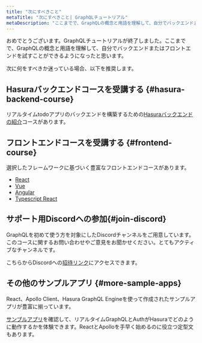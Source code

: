 ```yaml
---
title: "次にすべきこと"
metaTitle: "次にすべきこと| GraphQLチュートリアル"
metaDescription: "ここまでで、GraphQLの概念と用語を理解して、自分でバックエンドまたはフロントエンドを試すことができるようになったと思います。"
---
```


おめでとうございます。GraphQLチュートリアルが終了しました。ここまでで、GraphQLの概念と用語を理解して、自分でバックエンドまたはフロントエンドを試すことができるようになったと思います。

次に何をすべきか迷っている場合、以下を推奨します。

## Hasuraバックエンドコースを受講する {#hasura-backend-course}
リアルタイムtodoアプリのバックエンドを構築するための[Hasuraバックエンドの紹介](https://hasura.io/learn/graphql/hasura/introduction/)コースがあります。

## フロントエンドコースを受講する {#frontend-course}
選択したフレームワークに基づいく豊富なフロントエンドコースがあります。
- [React](https://hasura.io/learn/graphql/react/introduction/)
- [Vue](https://hasura.io/learn/graphql/vue/introduction/)
- [Angular](https://hasura.io/learn/graphql/angular-apollo/introduction/)
- [Typescript React](https://hasura.io/learn/graphql/typescript-react-apollo/introduction/)

## サポート用Discordへの参加{#join-discord}
GraphQLを初めて使う方を対象にしたDiscordチャンネルをご用意しています。このコースに関するお問い合わせやご意見をお聞かせください。とてもアクティブなチャンネルです。

こちらからDiscordへの[招待リンク](https://discord.com/invite/hasura)にアクセスできます。

## その他のサンプルアプリ {#more-sample-apps}
React、Apollo Client、Hasura GraphQL Engineを使って作成されたサンプルアプリが豊富に揃っています。

[サンプルアプリ](https://hasura.io/sample-apps)を確認して、リアルタイムGraphQLとAuthがHasuraでどのように動作するかを体験できます。ReactとApolloを手早く始めるのに役立つ定型文もあります。
